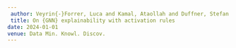 ```yaml
---
 author: Veyrin{-}Forrer, Luca and Kamal, Ataollah and Duffner, Stefan and Plantevit, Marc and Robardet, C{\'{e}}line
 title: On {GNN} explainability with activation rules
date: 2024-01-01
venue: Data Min. Knowl. Discov.
---
```

